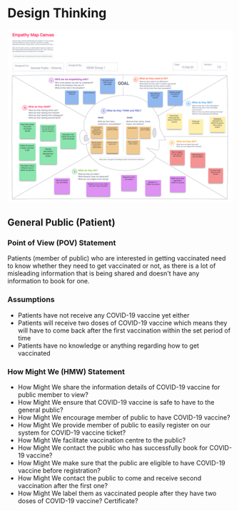 # Design Thinking

![alt text](https://github.com/bryancolin/ISDM-Group-1/blob/week-1/Images/Empathy%20Maps/Empathy%20Map%20for%20General%20Public.png)

## General Public (Patient) 

### Point of View (POV) Statement
Patients (member of public) who are interested in getting vaccinated need to know whether they need to get vaccinated or not, as there is a lot of misleading information that is being shared and doesn't have any information to book for one.

### Assumptions
- Patients have not receive any COVID-19 vaccine yet either 
- Patients will receive two doses of COVID-19 vaccine which means they will have to come back after the first vaccination within the set period of time
- Patients have no knowledge or anything regarding how to get vaccinated

### How Might We (HMW) Statement
- How Might We share the information details of COVID-19 vaccine for public member to view?
- How Might We ensure that COVID-19 vaccine is safe to have to the general public?
- How Might We encourage member of public to have COVID-19 vaccine?
- How Might We provide member of public to easily register on our system for COVID-19 vaccine ticket?
- How Might We facilitate vaccination centre to the public?
- How Might We contact the public who has successfully book for COVID-19 vaccine?
- How Might We make sure that the public are eligible to have COVID-19 vaccine before registration?
- How Might We contact the public to come and receive second vaccination after the first one?
- How Might We label them as vaccinated people after they have two doses of COVID-19 vaccine? Certificate?
